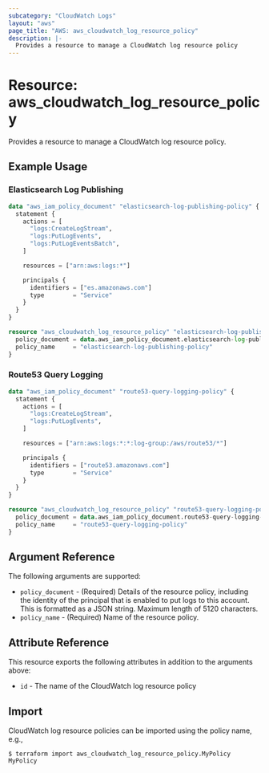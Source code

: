 ```yaml
---
subcategory: "CloudWatch Logs"
layout: "aws"
page_title: "AWS: aws_cloudwatch_log_resource_policy"
description: |-
  Provides a resource to manage a CloudWatch log resource policy
---
```


# Resource: aws_cloudwatch_log_resource_policy

Provides a resource to manage a CloudWatch log resource policy.

## Example Usage

### Elasticsearch Log Publishing

```terraform
data "aws_iam_policy_document" "elasticsearch-log-publishing-policy" {
  statement {
    actions = [
      "logs:CreateLogStream",
      "logs:PutLogEvents",
      "logs:PutLogEventsBatch",
    ]

    resources = ["arn:aws:logs:*"]

    principals {
      identifiers = ["es.amazonaws.com"]
      type        = "Service"
    }
  }
}

resource "aws_cloudwatch_log_resource_policy" "elasticsearch-log-publishing-policy" {
  policy_document = data.aws_iam_policy_document.elasticsearch-log-publishing-policy.json
  policy_name     = "elasticsearch-log-publishing-policy"
}
```

### Route53 Query Logging

```terraform
data "aws_iam_policy_document" "route53-query-logging-policy" {
  statement {
    actions = [
      "logs:CreateLogStream",
      "logs:PutLogEvents",
    ]

    resources = ["arn:aws:logs:*:*:log-group:/aws/route53/*"]

    principals {
      identifiers = ["route53.amazonaws.com"]
      type        = "Service"
    }
  }
}

resource "aws_cloudwatch_log_resource_policy" "route53-query-logging-policy" {
  policy_document = data.aws_iam_policy_document.route53-query-logging-policy.json
  policy_name     = "route53-query-logging-policy"
}
```

## Argument Reference

The following arguments are supported:

* `policy_document` - (Required) Details of the resource policy, including the identity of the principal that is enabled to put logs to this account. This is formatted as a JSON string. Maximum length of 5120 characters.
* `policy_name` - (Required) Name of the resource policy.

## Attribute Reference

This resource exports the following attributes in addition to the arguments above:

* `id` - The name of the CloudWatch log resource policy

## Import

CloudWatch log resource policies can be imported using the policy name, e.g.,

```
$ terraform import aws_cloudwatch_log_resource_policy.MyPolicy MyPolicy
```
